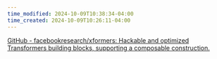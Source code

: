 ```yaml
---
time_modified: 2024-10-09T10:38:34-04:00
time_created: 2024-10-09T10:26:11-04:00
---
```



[GitHub - facebookresearch/xformers: Hackable and optimized Transformers building blocks, supporting a composable construction.](https://github.com/facebookresearch/xformers)